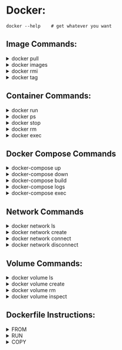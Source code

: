 # Docker:
```
docker --help    # get whatever you want
```
## Image Commands:
<details><summary>docker pull</summary>

```
docker pull ubuntu:latest
```
</details>
<details><summary>docker images</summary>

```
docker images    # List all the images that exist locally.
```
</details>
<details><summary>docker rmi</summary>

```
docker rmi ubuntu:latest    # removes the Ubuntu image from the local machine
```
</details>
<details><summary>docker tag</summary>

```
docker tag ubuntu:latest my-ubuntu:1.0    # tags the Ubuntu image with the name "my-ubuntu" and version "1.0"
```

</details>

## Container Commands:
<details><summary>docker run</summary>

```
docker run -it ubuntu    # run image ubuntu and go into the bash. it does not keep running after exit the container.
docker run --name test_ubuntu -dit ubuntu bash    # creates and starts a new container from the Ubuntu image, and runs the bash command inside the container
```

</details>

<details><summary>docker ps</summary>

```
docker ps -a   # lists all the running containers on the local machine
```

</details>
<details><summary>docker stop</summary>

```
docker stop my-container    # stops the container with the name "my-container"
```

</details>
<details><summary>docker rm</summary>

```
docker rm my-container    # removes the container with the name "my-container"
```

</details>
<details><summary>docker exec</summary>

```
docker exec -it 008 bash    # runs the bash command inside the container with the container-id
```

</details>

## Docker Compose Commands
<details><summary>docker-compose up</summary>

```
docker-compose up    # starts all the containers defined in the docker-compose.yml file in the current directory
```

</details>
<details><summary>docker-compose down</summary>

```
docker-compose down    # stops and removes all the containers defined in the docker-compose.yml file in the current directory
```

</details>
<details><summary>docker-compose build</summary>

```
docker-compose build    # builds the images for all the services defined in the docker-compose.yml file in the current directory
```

</details>
<details><summary>docker-compose logs</summary>

```
docker-compose logs -f (shows the logs for all the services defined in the docker-compose.yml file in the current directory, and follows the logs in real-time)
```

</details>
<details><summary>docker-compose exec</summary>

```
docker-compose exec my-service bash    # runs the bash command inside the container for the service with the name "my-service"
```

</details>

## Network Commands

<details><summary>docker network ls</summary>

```
docker network ls    # lists all the networks created in Docker
```
</details>
<details><summary>docker network create</summary>

```
docker network create my-network    # creates a new network with the name "my-network"
```
</details>
<details><summary>docker network connect</summary>

```
docker network connect my-network my-container    # connects the container with the name "my-container" to the network with the name "my-network"
```
</details>
<details><summary>docker network disconnect</summary>

```
docker network disconnect my-network my-container    # disconnects the container with the name "my-container" from the network with the name "my-network"
```
</details>

## Volume Commands:

<details><summary>docker volume ls</summary>

```
docker volume ls    # lists all the volumes created in Docker
```
</details>
<details><summary>docker volume create</summary>

```
docker volume create my-volume    # creates a new volume with the name "my-volume"
```
</details>
<details><summary>docker volume rm</summary>

```
docker volume rm my-volume    # removes the volume with the name "my-volume"
```
</details>
<details><summary>docker volume inspect</summary>

```
docker volume inspect my-volume    # displays detailed information about the volume with the name "my-volume"
```
</details>

## Dockerfile Instructions:

<details><summary>FROM</summary>

```
FROM ubuntu:latest (specifies that the base image for the Dockerfile is the latest version of Ubuntu)
```
</details>
<details><summary>RUN</summary>

```
RUN apt-get update && apt-get install -y nginx (runs the apt-get command inside the image to update the package list and install the nginx package)
```
</details>
<details><summary>COPY</summary>

```
COPY index.html /var/www/html/    # copies the index.html file from the current directory into the /var/www/html/ directory in the image
```
</details>
